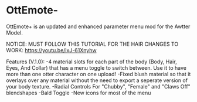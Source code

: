 # OttEmote-
OttEmote+ is an updated and enhanced parameter menu mod for the Awtter Model.

NOTICE: MUST FOLLOW THIS TUTORIAL FOR THE HAIR CHANGES TO WORK: https://youtu.be/lxJ-61Xnyhw

Features (V.1.0):
-4 material slots for each part of the body (Body, Hair, Eyes, And Collar) that has a menu toggle to switch between. Use it to have more than one otter character on one upload!
-Fixed blush material so that it overlays over any material without the need to export a seperate version of your body texture.
-Radial Controls For "Chubby", "Female" and "Claws Off" blendshapes
-Bald Toggle
-New icons for most of the menu 

